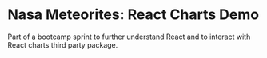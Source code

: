 # Nasa Meteorites: React Charts Demo

Part of a bootcamp sprint to further understand React and to interact with React charts third party package.
